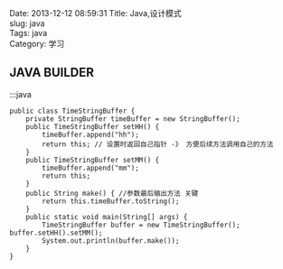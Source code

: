 Date: 2013-12-12 08:59:31
Title: Java,设计模式  
slug: java  
Tags: java  
Category: 学习  

JAVA BUILDER
---------------------------


:::java

    public class TimeStringBuffer {
        private StringBuffer timeBuffer = new StringBuffer();
        public TimeStringBuffer setHH() {
            timeBuffer.append("hh"); 
            return this; // 设置时返回自己指针 -》 方便后续方法调用自己的方法
        }
        public TimeStringBuffer setMM() {
            timeBuffer.append("mm"); 
            return this;
        }
        public String make() { //参数最后输出方法 关键
            return this.timeBuffer.toString();
        }
        public static void main(String[] args) {
            TimeStringBuffer buffer = new TimeStringBuffer(); buffer.setHH().setMM();
            System.out.println(buffer.make());
        }
    }
